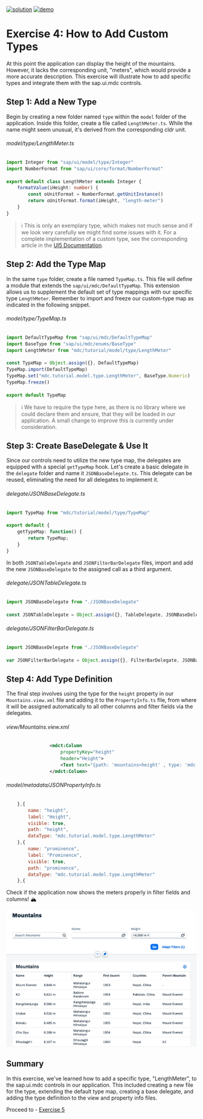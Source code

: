 [![solution](https://flat.badgen.net/badge/solution/available/green?icon=github)](webapp)
[![demo](https://flat.badgen.net/badge/demo/deployed/blue?icon=github)](https://sap-samples.github.io/ui5-mdc-json-tutorial/ex4/dist)
# Exercise 4: How to Add Custom Types
At this point the application can display the height of the mountains. However, it lacks the corresponding unit, "meters", which would provide a more accurate description. This exercise will illustrate how to add specific types and integrate them with the sap.ui.mdc controls.

## Step 1: Add a New Type
Begin by creating a new folder named `type` within the `model` folder of the application. Inside this folder, create a file called `LengthMeter.ts`. While the name might seem unusual, it's derived from the corresponding cldr unit.
###### model/type/LengthMeter.ts
```typescript
import Integer from "sap/ui/model/type/Integer"
import NumberFormat from "sap/ui/core/format/NumberFormat"

export default class LengthMeter extends Integer {
    formatValue(iHeight: number) {
        const oUnitFormat = NumberFormat.getUnitInstance()
        return oUnitFormat.format(iHeight, "length-meter")
    }
}
```
>ℹ️ This is only an exemplary type, which makes not much sense and if we look very carefully we might find some issues with it. For a complete implementation of a custom type, see the corresponding article in the [UI5 Documentation](https://sdk.openui5.org/topic/07e4b920f5734fd78fdaa236f26236d8).
## Step 2: Add the Type Map
In the same `type` folder, create a file named `TypeMap.ts`. This file will define a module that extends the `sap/ui/mdc/DefaultTypeMap`. This extension allows us to supplement the default set of type mappings with our specific type `LengthMeter`. Remember to import and freeze our custom-type map as indicated in the following snippet.
###### model/type/TypeMap.ts
```typescript
import DefaultTypeMap from "sap/ui/mdc/DefaultTypeMap"
import BaseType from "sap/ui/mdc/enums/BaseType"
import LengthMeter from "mdc/tutorial/model/type/LengthMeter"

const TypeMap = Object.assign({}, DefaultTypeMap)
TypeMap.import(DefaultTypeMap)
TypeMap.set("mdc.tutorial.model.type.LengthMeter", BaseType.Numeric)
TypeMap.freeze()

export default TypeMap
```
>ℹ️ We have to require the type here, as there is no library where we could declare them and ensure, that they will be loaded in our application. A small change to improve this is currently under consideration.
## Step 3: Create BaseDelegate & Use It
Since our controls need to utilize the new type map, the delegates are equipped with a special `getTypeMap` hook. Let's create a basic delegate in the `delegate` folder and name it `JSONBaseDelegate.ts`. This delegate can be reused, eliminating the need for all delegates to implement it.
###### delegate/JSONBaseDelegate.ts
```typescript
import TypeMap from "mdc/tutorial/model/type/TypeMap"

export default {
    getTypeMap: function() {
        return TypeMap;
    }
}
```
In both `JSONTableDelegate` and `JSONFilterBarDelegate` files, import and add the new `JSONBaseDelegate` to the assigned call as a third argument.
###### delegate/JSONTableDelegate.ts
```typescript
import JSONBaseDelegate from "./JSONBaseDelegate"

const JSONTableDelegate = Object.assign({}, TableDelegate, JSONBaseDelegate)
```
###### delegate/JSONFilterBarDelegate.ts
```typescript
import JSONBaseDelegate from "./JSONBaseDelegate"

var JSONFilterBarDelegate = Object.assign({}, FilterBarDelegate, JSONBaseDelegate)
```
## Step 4: Add Type Definition
The final step involves using the type for the `height` property in our `Mountains.view.xml` file and adding it to the `PropertyInfo.ts` file, from where it will be assigned automatically to all other columns and filter fields via the delegates.
###### view/Mountains.view.xml
```xml
				<mdct:Column
					propertyKey="height"
					header="Height">
					<Text text="{path: 'mountains>height' , type: 'mdc.tutorial.model.type.LengthMeter'}"/>
				</mdct:Column>
```
###### model/metadata/JSONPropertyInfo.ts
```js
	},{
		name: "height",
		label: "Height",
		visible: true,
		path: "height",
		dataType: "mdc.tutorial.model.type.LengthMeter"
	},{
		name: "prominence",
		label: "Prominence",
		visible: true,
		path: "prominence",
		dataType: "mdc.tutorial.model.type.LengthMeter"
	},{
```
Check if the application now shows the meters properly in filter fields and columns! 🏔️

![Exercise 4 Result](ex4.png)

## Summary
In this exercise, we've learned how to add a specific type, "LengthMeter", to the sap.ui.mdc controls in our application. This included creating a new file for the type, extending the default type map, creating a base delegate, and adding the type definition to the view and property info files.

Proceed to - [Exercise 5](../ex5/readme.md)